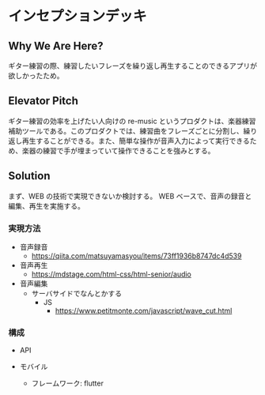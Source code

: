 # インセプションデッキ

## Why We Are Here?

ギター練習の際、練習したいフレーズを繰り返し再生することのできるアプリが欲しかったため。

## Elevator Pitch

ギター練習の効率を上げたい人向けの re-music というプロダクトは、楽器練習補助ツールである。このプロダクトでは、練習曲をフレーズごとに分割し、繰り返し再生することができる。また、簡単な操作が音声入力によって実行できるため、楽器の練習で手が埋まっていて操作できることを強みとする。

## Solution

まず、WEB の技術で実現できないか検討する。
WEB ベースで、音声の録音と編集、再生を実施する。

### 実現方法

- 音声録音
  - https://qiita.com/matsuyamasyou/items/73ff1936b8747dc4d539
- 音声再生
  - https://mdstage.com/html-css/html-senior/audio
- 音声編集
  - サーバサイドでなんとかする
    - JS
      - https://www.petitmonte.com/javascript/wave_cut.html

### 構成

- API

- モバイル
  - フレームワーク: flutter
